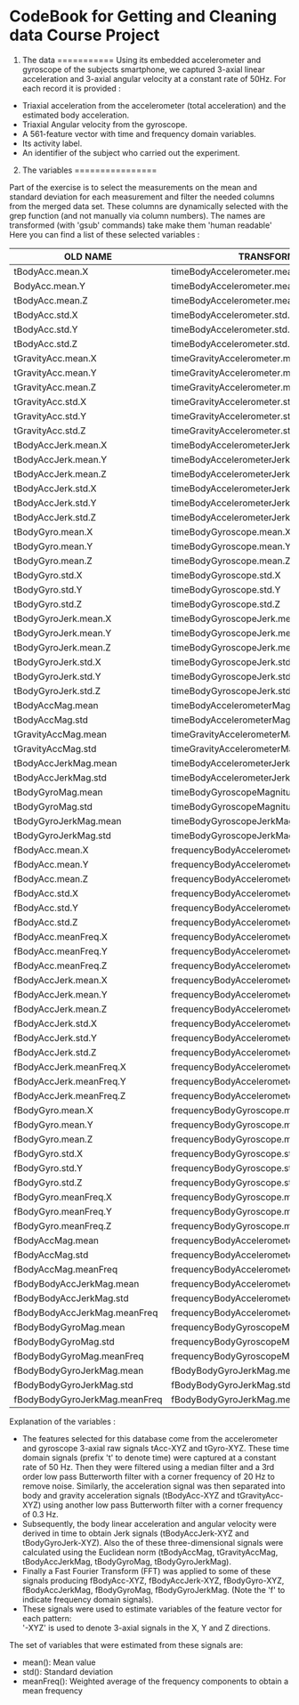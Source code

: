 CodeBook for Getting and Cleaning data Course Project
=====================================================

1. The data
===========
Using its embedded accelerometer and gyroscope of the subjects smartphone, we captured 3-axial linear acceleration and 3-axial angular velocity at a constant rate of 50Hz.  For each record it is provided :
- Triaxial acceleration from the accelerometer (total acceleration) and the estimated body acceleration.
- Triaxial Angular velocity from the gyroscope. 
- A 561-feature vector with time and frequency domain variables. 
- Its activity label. 
- An identifier of the subject who carried out the experiment.


2. The variables
================

Part of the exercise is to select the measurements on the mean and standard deviation for each measurement and filter the needed columns from the merged data set.  These columns are dynamically selected with the grep function (and not manually via column numbers).
The names are transformed (with 'gsub' commands) take make them 'human readable'
Here you can find a list of these selected variables :

OLD NAME                      | TRANSFORMED NAME
--------                      | ----------------
tBodyAcc.mean.X               | timeBodyAccelerometer.mean.X
BodyAcc.mean.Y                | timeBodyAccelerometer.mean.Y
tBodyAcc.mean.Z               | timeBodyAccelerometer.mean.Z
tBodyAcc.std.X                | timeBodyAccelerometer.std.X
tBodyAcc.std.Y                | timeBodyAccelerometer.std.Y
tBodyAcc.std.Z                | timeBodyAccelerometer.std.Z
tGravityAcc.mean.X            | timeGravityAccelerometer.mean.X
tGravityAcc.mean.Y            | timeGravityAccelerometer.mean.Y
tGravityAcc.mean.Z            | timeGravityAccelerometer.mean.Z
tGravityAcc.std.X             | timeGravityAccelerometer.std.X
tGravityAcc.std.Y             | timeGravityAccelerometer.std.Y
tGravityAcc.std.Z             | timeGravityAccelerometer.std.Z
tBodyAccJerk.mean.X           | timeBodyAccelerometerJerk.mean.X
tBodyAccJerk.mean.Y           | timeBodyAccelerometerJerk.mean.Y
tBodyAccJerk.mean.Z           | timeBodyAccelerometerJerk.mean.Z
tBodyAccJerk.std.X            | timeBodyAccelerometerJerk.std.X
tBodyAccJerk.std.Y            | timeBodyAccelerometerJerk.std.Y
tBodyAccJerk.std.Z            | timeBodyAccelerometerJerk.std.Z
tBodyGyro.mean.X              | timeBodyGyroscope.mean.X
tBodyGyro.mean.Y              | timeBodyGyroscope.mean.Y
tBodyGyro.mean.Z              | timeBodyGyroscope.mean.Z
tBodyGyro.std.X               | timeBodyGyroscope.std.X
tBodyGyro.std.Y               | timeBodyGyroscope.std.Y
tBodyGyro.std.Z               | timeBodyGyroscope.std.Z
tBodyGyroJerk.mean.X          | timeBodyGyroscopeJerk.mean.X
tBodyGyroJerk.mean.Y          | timeBodyGyroscopeJerk.mean.Y
tBodyGyroJerk.mean.Z          | timeBodyGyroscopeJerk.mean.Z
tBodyGyroJerk.std.X           | timeBodyGyroscopeJerk.std.X 
tBodyGyroJerk.std.Y           | timeBodyGyroscopeJerk.std.Y
tBodyGyroJerk.std.Z           | timeBodyGyroscopeJerk.std.Z
tBodyAccMag.mean              | timeBodyAccelerometerMagnitude.mean
tBodyAccMag.std               | timeBodyAccelerometerMagnitude.std
tGravityAccMag.mean           | timeGravityAccelerometerMagnitude.mean
tGravityAccMag.std            | timeGravityAccelerometerMagnitude.std
tBodyAccJerkMag.mean          | timeBodyAccelerometerJerkMagnitude.mean
tBodyAccJerkMag.std           | timeBodyAccelerometerJerkMagnitude.std
tBodyGyroMag.mean             | timeBodyGyroscopeMagnitude.mean
tBodyGyroMag.std              | timeBodyGyroscopeMagnitude.std
tBodyGyroJerkMag.mean         | timeBodyGyroscopeJerkMagnitude.mean
tBodyGyroJerkMag.std          | timeBodyGyroscopeJerkMagnitude.std
fBodyAcc.mean.X               | frequencyBodyAccelerometer.mean.X
fBodyAcc.mean.Y               | frequencyBodyAccelerometer.mean.Y
fBodyAcc.mean.Z               | frequencyBodyAccelerometer.mean.Z
fBodyAcc.std.X                | frequencyBodyAccelerometer.std.X
fBodyAcc.std.Y                | frequencyBodyAccelerometer.std.Y
fBodyAcc.std.Z                | frequencyBodyAccelerometer.std.Z
fBodyAcc.meanFreq.X           | frequencyBodyAccelerometer.meanFreq.X
fBodyAcc.meanFreq.Y           | frequencyBodyAccelerometer.meanFreq.Y
fBodyAcc.meanFreq.Z           | frequencyBodyAccelerometer.meanFreq.Z
fBodyAccJerk.mean.X           | frequencyBodyAccelerometerJerk.mean.X
fBodyAccJerk.mean.Y           | frequencyBodyAccelerometerJerk.mean.Y
fBodyAccJerk.mean.Z           | frequencyBodyAccelerometerJerk.mean.Z
fBodyAccJerk.std.X            | frequencyBodyAccelerometerJerk.std.X
fBodyAccJerk.std.Y            | frequencyBodyAccelerometerJerk.std.Y
fBodyAccJerk.std.Z            | frequencyBodyAccelerometerJerk.std.Z
fBodyAccJerk.meanFreq.X       | frequencyBodyAccelerometerJerk.meanFreq.X
fBodyAccJerk.meanFreq.Y       | frequencyBodyAccelerometerJerk.meanFreq.Y
fBodyAccJerk.meanFreq.Z       | frequencyBodyAccelerometerJerk.meanFreq.Z
fBodyGyro.mean.X              | frequencyBodyGyroscope.mean.X
fBodyGyro.mean.Y              | frequencyBodyGyroscope.mean.Y
fBodyGyro.mean.Z              | frequencyBodyGyroscope.mean.Z
fBodyGyro.std.X               | frequencyBodyGyroscope.std.X
fBodyGyro.std.Y               | frequencyBodyGyroscope.std.Y
fBodyGyro.std.Z               | frequencyBodyGyroscope.std.Z
fBodyGyro.meanFreq.X          | frequencyBodyGyroscope.meanFreq.X
fBodyGyro.meanFreq.Y          | frequencyBodyGyroscope.meanFreq.Y
fBodyGyro.meanFreq.Z          | frequencyBodyGyroscope.meanFreq.Z
fBodyAccMag.mean              | frequencyBodyAccelerometerMagnitude.mean
fBodyAccMag.std               | frequencyBodyAccelerometerMagnitude.std
fBodyAccMag.meanFreq          | frequencyBodyAccelerometerMagnitude.meanFreq
fBodyBodyAccJerkMag.mean      | frequencyBodyAccelerometerMagnitude.mean
fBodyBodyAccJerkMag.std       | frequencyBodyAccelerometerMagnitude.std
fBodyBodyAccJerkMag.meanFreq  | frequencyBodyAccelerometerJerkMagnitude.meanFreq
fBodyBodyGyroMag.mean         | frequencyBodyGyroscopeMagnitude.mean
fBodyBodyGyroMag.std          | frequencyBodyGyroscopeMagnitude.std
fBodyBodyGyroMag.meanFreq     | frequencyBodyGyroscopeMagnitude.meanFreq
fBodyBodyGyroJerkMag.mean     | fBodyBodyGyroJerkMag.mean
fBodyBodyGyroJerkMag.std      | fBodyBodyGyroJerkMag.std
fBodyBodyGyroJerkMag.meanFreq | fBodyBodyGyroJerkMag.meanFreq

Explanation of the variables :
 - The features selected for this database come from the accelerometer and gyroscope 3-axial raw signals tAcc-XYZ and tGyro-XYZ. These time domain signals (prefix 't' to denote time) were captured at a constant rate of 50 Hz. Then they were filtered using a median filter and a 3rd order low pass Butterworth filter with a corner frequency of 20 Hz to remove noise. Similarly, the acceleration signal was then separated into body and gravity acceleration signals (tBodyAcc-XYZ and tGravityAcc-XYZ) using another low pass Butterworth filter with a corner frequency of 0.3 Hz. 
 - Subsequently, the body linear acceleration and angular velocity were derived in time to obtain Jerk signals (tBodyAccJerk-XYZ and tBodyGyroJerk-XYZ). Also the    of these three-dimensional signals were calculated using the Euclidean norm (tBodyAccMag, tGravityAccMag, tBodyAccJerkMag, tBodyGyroMag, tBodyGyroJerkMag). 
 - Finally a Fast Fourier Transform (FFT) was applied to some of these signals producing fBodyAcc-XYZ, fBodyAccJerk-XYZ, fBodyGyro-XYZ, fBodyAccJerkMag, fBodyGyroMag, fBodyGyroJerkMag. (Note the 'f' to indicate frequency domain signals). 
 - These signals were used to estimate variables of the feature vector for each pattern:  
'-XYZ' is used to denote 3-axial signals in the X, Y and Z directions.

The set of variables that were estimated from these signals are: 
 - mean(): Mean value
 - std(): Standard deviation
 - meanFreq(): Weighted average of the frequency components to obtain a mean frequency
 
 
